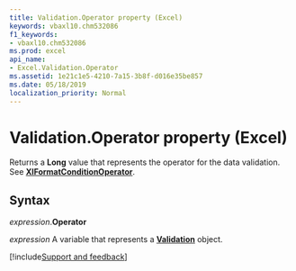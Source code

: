 ```yaml
---
title: Validation.Operator property (Excel)
keywords: vbaxl10.chm532086
f1_keywords:
- vbaxl10.chm532086
ms.prod: excel
api_name:
- Excel.Validation.Operator
ms.assetid: 1e21c1e5-4210-7a15-3b8f-d016e35be857
ms.date: 05/18/2019
localization_priority: Normal
---
```



# Validation.Operator property (Excel)

Returns a **Long** value that represents the operator for the data validation. See **[XlFormatConditionOperator](Excel.XlFormatConditionOperator.md)**.


## Syntax

_expression_.**Operator**

_expression_ A variable that represents a **[Validation](Excel.Validation.md)** object.




[!include[Support and feedback](~/includes/feedback-boilerplate.md)]